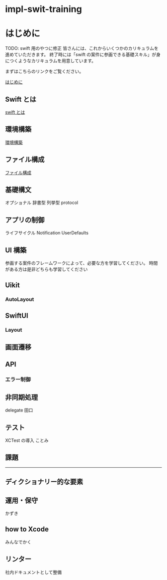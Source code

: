 # impl-swit-training

# はじめに

TODO: swift 用のやつに修正
皆さんには、これからいくつかのカリキュラムを進めていただきます。
終了時には「swift の案件に参画できる基礎スキル」が身につくようなカリキュラムを用意しています。

まずはこちらのリンクをご覧ください。

[はじめに](/impl-swift-training//READMES/はじめに/)

## Swift とは

[swift とは](/impl-swift-training/READMES/swiftとは/)

## 環境構築

[環境構築](/impl-swift-training/READMES/環境構築/)

## ファイル構成

[ファイル構成](/impl-swift-training/READMES/ファイル構成/)

## 基礎構文

オプショナル
辞書型
列挙型
protocol

## アプリの制御

ライフサイクル
Notification
UserDefaults

## UI 構築

参画する案件のフレームワークによって、必要な方を学習してください。
時間がある方は是非どちらも学習してください

## Uikit

### AutoLayout

## SwiftUI

### Layout

## 画面遷移

## API

### エラー制御

## 非同期処理

delegate
田口

## テスト

XCTest の導入
ことみ

## 課題

---

## ディクショナリー的な要素

## 運用・保守

かずき

## how to Xcode

みんなでかく

## リンター

社内ドキュメントとして整備
